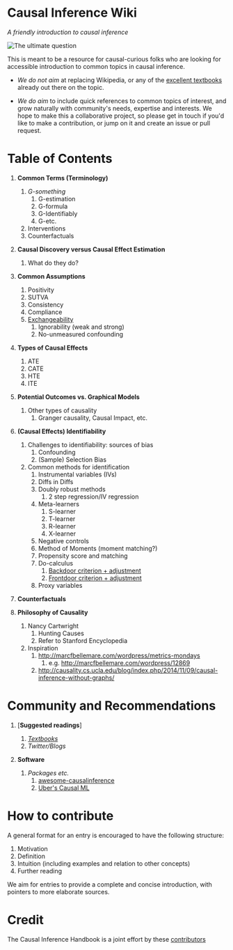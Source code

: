 Causal Inference Wiki
============================
*A friendly introduction to causal inference*

![The ultimate question](https://github.com/limorigu/causal-inf-handbook/blob/master/img/Chick-and-Egg.jpg)

This is meant to be a resource for causal-curious folks who are looking for accessible introduction to common topics in causal inference. 

* _We do not aim_ at replacing Wikipedia, or any of the [excellent textbooks](https://github.com/limorigu/causal-inf-handbook/blob/master/Suggested_Readings/Textbooks.md) already out there on the topic.

* _We do aim_ to include quick references to common topics of interest, and grow naturally with community's needs, expertise and interests. We hope to make this a collaborative project, so please get in touch if you'd like to make a contribution, or jump on it and create an issue or pull request.

Table of Contents
===============
1. **Common Terms (Terminology)**
    1. _G-something_
        1. G-estimation
        2. G-formula
        3. G-Identifiably
        4. G-etc.
    2. Interventions
    3. Counterfactuals
    <!---(Common_terms/Counterfactuals.md)--->
        
2. **Causal Discovery versus Causal Effect Estimation**
    1. What do they do?
    
3. **Common Assumptions**
    1. Positivity
    <!---(Common_terms/Assumptions/Positivity.md)--->
    <!---Overlap--->
    2. SUTVA
    3. Consistency
    4. Compliance
    <!---(Common_terms/Assumptions/Compliance.md)--->
    5. [Exchangeability](Common_terms/Assumptions/exchangeability.ipynb)
        1. Ignorability (weak and strong)
        2. No-unmeasured confounding
4. **Types of Causal Effects**
     1. ATE 
     2. CATE
     3. HTE
     4. ITE
5. **Potential Outcomes vs. Graphical Models**
     1. Other types of causality
         1. Granger causality, Causal Impact, etc.
6. **(Causal Effects) Identifiability**
     <!---1. What does it mean?
     2. How is it used differently?
     3. Does it always refer to causal parameters/claims or sometimes as well to “normal parameters”?--->
     1. Challenges to identifiability: sources of bias
        1. Confounding
        2. (Sample) Selection Bias
        <!---(Common_terms/Identifiability/Bias/Selection_bias.md)--->
     2. Common methods for identification
        1. Instrumental variables (IVs)
        <!---(Common_terms/Identifiability/IV.md)--->
        2. Diffs in Diffs
        3. Doubly robust methods
            1. 2 step regression/IV regression
            <!---(Common_terms/Identifiability/Doubly_Robust.md)--->
        2. Meta-learners
            1. S-learner
            3. T-learner
            3. R-learner
            4. X-learner 
        4. Negative controls
        5. Method of Moments (moment matching?)
        6. Propensity score and matching
        <!---(Common_terms/Identifiability/Propensity.md)--->
        7. Do-calculus
            1. [Backdoor criterion + adjustment](Common_terms/Identifiability/Do_calculus/Backdoor.md)
            2. [Frontdoor criterion + adjustment](Common_terms/Identifiability/Do_calculus/Frontdoor.md)
        8. Proxy variables
7. **Counterfactuals**
         
8. **Philosophy of Causality**
      1. Nancy Cartwright
         1. Hunting Causes
         2. Refer to Stanford Encyclopedia
      10. Inspiration
          1. http://marcfbellemare.com/wordpress/metrics-mondays
              1. e.g. http://marcfbellemare.com/wordpress/12869
          2. http://causality.cs.ucla.edu/blog/index.php/2014/11/09/causal-inference-without-graphs/
          
Community and Recommendations
===============
1. [**Suggested readings**]
    1. [_Textbooks_](https://github.com/limorigu/causal-inf-handbook/blob/master/Suggested_Readings/Textbooks.md)
    2. _Twitter/Blogs_
        
2. **Software**
    1. _Packages etc._
        1. [awesome-causalinference](https://github.com/tomron/awesome-causalinference)
        2. [Uber's Causal ML](https://github.com/uber/causalml)
    

# How to contribute

A general format for an entry is encouraged to have the following structure:
1. Motivation
2. Definition
3. Intuition (including examples and relation to other concepts)
4. Further reading

We aim for entries to provide a complete and concise introduction, with pointers to more elaborate sources.

# Credit
The Causal Inference Handbook is a joint effort by these [contributors](https://github.com/limorigu/causal-inf-handbook/graphs/contributors)


